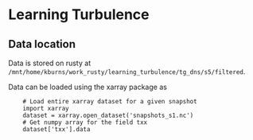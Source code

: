 # Learning Turbulence

## Data location

Data is stored on rusty at `/mnt/home/kburns/work_rusty/learning_turbulence/tg_dns/s5/filtered`.

Data can be loaded using the xarray package as

```
    # Load entire xarray dataset for a given snapshot
    import xarray
    dataset = xarray.open_dataset('snapshots_s1.nc')
    # Get numpy array for the field txx
    dataset['txx'].data
```
